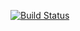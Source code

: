 [![Build Status](https://travis-ci.org/evanmiller/libxls.svg?branch=master)](https://travis-ci.org/evanmiller/libxls)
